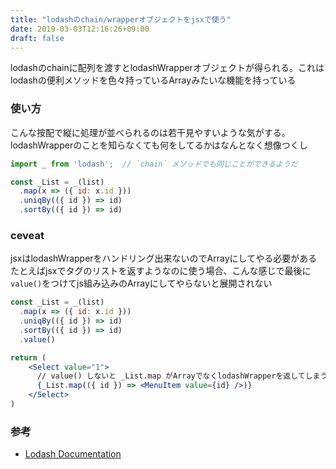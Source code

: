 ```yaml
---
title: "lodashのchain/wrapperオブジェクトをjsxで使う"
date: 2019-03-03T12:16:26+09:00
draft: false
---
```


lodashのchainに配列を渡すとlodashWrapperオブジェクトが得られる。これはlodashの便利メソッドを色々持っているArrayみたいな機能を持っている

### 使い方

こんな按配で縦に処理が並べられるのは若干見やすいような気がする。lodashWrapperのことを知らなくても何をしてるかはなんとなく想像つくし

```js
import _ from 'lodash';  // `chain` メソッドでも同じことができるようだ

const _List = _(list)
  .map(x => ({ id: x.id }))
  .uniqBy(({ id }) => id)
  .sortBy(({ id }) => id)
```

### ceveat

jsxはlodashWrapperをハンドリング出来ないのでArrayにしてやる必要がある
たとえばjsxでタグのリストを返すようなのに使う場合、こんな感じで最後に`value()`をつけてjs組み込みのArrayにしてやらないと展開されない

```jsx
const _List = _(list)
  .map(x => ({ id: x.id }))
  .uniqBy(({ id }) => id)
  .sortBy(({ id }) => id)
  .value()

return (
    <Select value="1">
      // value() しないと _List.map がArrayでなくlodashWrapperを返してしまう
      {_List.map(({ id }) => <MenuItem value={id} />)}
    </Select>
)
```

### 参考

- [Lodash Documentation](https://lodash.com/docs/2.4.2#lodash)
